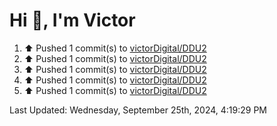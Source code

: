 <h1>Hi 👋, I'm Victor </h1>

<!--RECENT_ACTIVITY:start-->
1. ⬆️ Pushed 1 commit(s) to [victorDigital/DDU2](https://github.com/victorDigital/DDU2)<br>
2. ⬆️ Pushed 1 commit(s) to [victorDigital/DDU2](https://github.com/victorDigital/DDU2)<br>
3. ⬆️ Pushed 1 commit(s) to [victorDigital/DDU2](https://github.com/victorDigital/DDU2)<br>
4. ⬆️ Pushed 1 commit(s) to [victorDigital/DDU2](https://github.com/victorDigital/DDU2)<br>
5. ⬆️ Pushed 1 commit(s) to [victorDigital/DDU2](https://github.com/victorDigital/DDU2)<br>
<!--RECENT_ACTIVITY:end-->

<!--RECENT_ACTIVITY:last_update-->
Last Updated: Wednesday, September 25th, 2024, 4:19:29 PM
<!--RECENT_ACTIVITY:last_update_end-->
